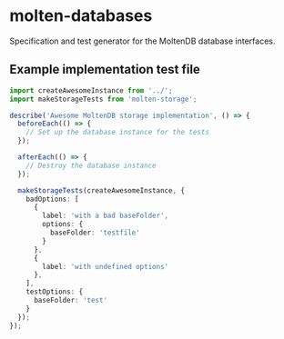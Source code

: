 # molten-databases
Specification and test generator for the MoltenDB database interfaces.

## Example implementation test file
```typescript
import createAwesomeInstance from '../';
import makeStorageTests from 'molten-storage';

describe('Awesome MoltenDB storage implementation', () => {
  beforeEach(() => {
    // Set up the database instance for the tests
  });

  afterEach(() => {
    // Destroy the database instance
  });

  makeStorageTests(createAwesomeInstance, {
    badOptions: [
      {
        label: 'with a bad baseFolder',
        options: {
          baseFolder: 'testfile'
        }
      },
      {
        label: 'with undefined options'
      },
    ],
    testOptions: {
      baseFolder: 'test'
    }
  });
});
```
